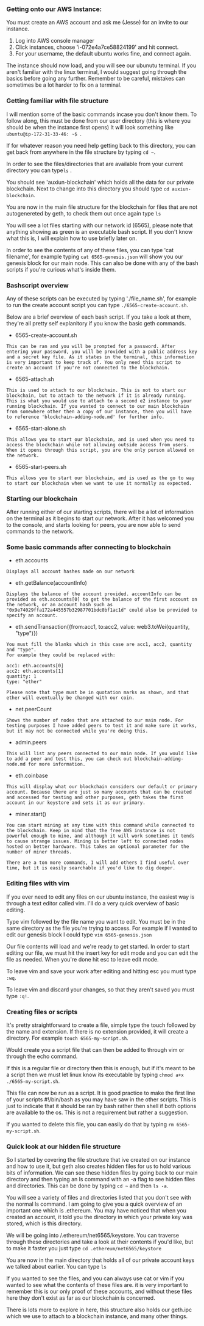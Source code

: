 ### Getting onto our AWS Instance:

You must create an AWS account and ask me (Jesse) for an invite to our instance.

1. Log into AWS console manager
2. Click instances, choose 'i-072e4a7ce58824199' and hit connect.
3. For your username, the default ubuntu works fine, and connect again.

The instance should now load, and you will see our ubunutu terminal. If you aren't familiar with the linux terminal, I would suggest going through the basics before going any further. Remember to be careful, mistakes can sometimes be a lot harder to fix on a terminal.

### Getting familiar with file structure

I will mention some of the basic commands incase you don't know them. To follow along, this must be done from our user directory (this is where you should be when the instance first opens) It will look something like ``ubuntu@ip-172-31-33-46: ~$ ``.

If for whatever reason you need help getting back to this directory, you can get back from anywhere in the file structure by typing ``cd ~``.

In order to see the files/directories that are available from your current directory you can type``ls`` .

You should see 'auxiun-blockchain' which holds all the data for our private blockchain. Next to change into this directory you should type ``cd auxiun-blockchain``.

You are now in the main file structure for the blockchain for files that are not autogenereted by geth, to check them out once again type ``ls``

You will see a lot files starting with our network id (6565), please note that anything showing as green is an executable bash script. If you don't know what this is, I will explain how to use briefly later on.

In order to see the contents of any of these files, you can type 'cat filename', for example typing  ``cat 6565-genesis.json`` will show you our genesis block for our main node. This can also be done with any of the bash scripts if you're curious what's inside them. 

### Bashscript overview

Any of these scripts can be executed by typing './file_name.sh', for example to run the create account script you can type ``./6565-create-account.sh``.

Below are a brief overview of each bash script. If you take a look at them, they're all pretty self explanitory if you know the basic geth commands.

- 6565-create-account.sh 
```
This can be ran and you will be prompted for a password. After entering your password, you will be provided with a public address key and a secret key file. As it states in the terminal, this information is very important to keep track of. You only need this script to create an account if you're not connected to the blockchain.
```

- 6565-attach.sh 
```
This is used to attach to our blockchain. This is not to start our blockchain, but to attach to the network if it is already running. This is what you would use to attach to a second e2 instance to your running blockchain. If you wanted to connect to our main blockchain from somewhere other then a copy of our instance, then you will have to reference 'blockchain-adding-node.md' for further info.
```

- 6565-start-alone.sh 
```
This allows you to start our blockchain, and is used when you need to access the blockchain while not allowing outside access from users. When it opens through this script, you are the only person allowed on the network.
```

- 6565-start-peers.sh 
```
This allows you to start our blockchain, and is used as the go to way to start our blockchain when we want to use it normally as expected.
```

### Starting our blockchain

After running either of our starting scripts, there will be a lot of information on the terminal as it begins to start our network. After it has welcomed you to the console, and starts looking for peers, you are now able to send commands to the network.

### Some basic commands after connecting to blockchain

- eth.accounts
```
Displays all account hashes made on our network
```

- eth.getBalance(accountInfo) 
```
Displays the balance of the account provided. accountInfo can be provided as eth.accounts[0] to get the balance of the first account on the network, or an account hash such as "0x9e74029ffa172a445557b32987701bdc0bf1ac1d" could also be provided to specify an account.
```

- eth.sendTransaction({from:acc1, to:acc2, value: web3.toWei(quantity, "type")})
```
You must fill the blanks which in this case are acc1, acc2, quantity and "type". 
For example they could be replaced with:

acc1: eth.accounts[0]
acc2: eth.accounts[1]
quantity: 1
type: "ether"

Please note that type must be in quotation marks as shown, and that ether will eventually be changed with our coin.
```

- net.peerCount
```
Shows the number of nodes that are attached to our main node. For testing purposes I have added peers to test it and make sure it works, but it may not be connected while you're doing this.
```

- admin.peers
```
This will list any peers connected to our main node. If you would like to add a peer and test this, you can check out blockchain-adding-node.md for more information.
```

- eth.coinbase
```
This will display what our blockchain considers our default or primary account. Because there are just so many accounts that can be created and accessed for testing and other purposes, geth takes the first account in our keystore and sets it as our primary.
```

- miner.start()
```
You can start mining at any time with this command while connected to the blockchain. Keep in mind that the free AWS instance is not powerful enough to mine, and although it will work sometimes it tends to cause strange issues. Mining is better left to connected nodes hosted on better hardware. This takes an optional parameter for the number of miner threads.

There are a ton more commands, I will add others I find useful over time, but it is easily searchable if you'd like to dig deeper.
```

### Editing files with vim

If you ever need to edit any files on our ubuntu instance, the easiest way is through a text editor called vim. I'll do a very quick overview of basic editing.

Type vim followed by the file name you want to edit. You must be in the same directory as the file you're trying to access. For example if I wanted to edit our genesis block I could type ``vim 6565-genesis.json``

Our file contents will load and we're ready to get started. In order to start editing our file, we must hit the insert key for edit mode and you can edit the file as needed. When you're done hit esc to leave edit mode.

To leave vim and save your work after editing and hitting esc you must type ``:wq``.

To leave vim and discard your changes, so that they aren't saved you must type ``:q!``.

### Creating files or scripts

It's pretty straightforward to create a file, simple type the touch followed by the name and extension. If there is no extension provided, it will create a directory. For example ``touch 6565-my-script.sh``.

Would create you a script file that can then be added to through vim or through the echo command.

If this is a regular file or directory then this is enough, but if it's meant to be a script then we must let linux know its executable by typing ``chmod a+x ./6565-my-script.sh``.

This file can now be run as a script. It is good practice to make the first line of your scripts #!/bin/bash as you may have saw in the other scripts. This is just to indicate that it should be ran by bash rather then shell if both options are available to the os. This is not a requirement but rather a suggestion.

If you wanted to delete this file, you can easily do that by typing ``rm 6565-my-script.sh``.

### Quick look at our hidden file structure

So I started by covering the file structure that ive created on our instance and how to use it, but geth also creates hidden files for us to hold various bits of information. We can see these hidden files by going back to our main directory and then typing an ls command with an -a flag to see hidden files and directories. This can be done by typing ``cd ~`` and then ``ls -a``.

You will see a variety of files and directories listed that you don't see with the normal ls command. I am going to give you a quick overview of an important one which is .ethereum. You may have noticed that when you created an account, it told you the directory in which your private key was stored, which is this directory. 

We will be going into /.ethereum/net6565/keystore. You can traverse through these directories and take a look at their contents if you'd like, but to make it faster you just type ``cd .ethereum/net6565/keystore``

You are now in the main directory that holds all of our private account keys we talked about earlier. You can type ``ls``

If you wanted to see the files, and you can always use cat or vim if you wanted to see what the contents of these files are. it is very important to remember this is our only proof of these accounts, and without these files here they don't exist as far as our blockchain is concerned.

There is lots more to explore in here, this structure also holds our geth.ipc which we use to attach to a blockchain instance, and many other things.